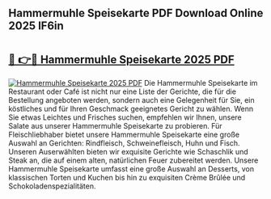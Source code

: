 ## Hammermuhle Speisekarte PDF Download Online 2025 lF6in

# <h2><a href="http://gc8g1tv.nevu.top/?p=Hammermuhle+Speisekarte">🔗 👉🔴 Hammermuhle Speisekarte 2025 PDF</a></h2>

[![Hammermuhle Speisekarte 2025 PDF](https://i.imgur.com/dBaPXMq.png)](http://gc8g1tv.nevu.top/?p=Hammermuhle+Speisekarte)
Die Hammermuhle Speisekarte im Restaurant oder Café ist nicht nur eine Liste der Gerichte, die für die Bestellung angeboten werden, sondern auch eine Gelegenheit für Sie, ein köstliches und für Ihren Geschmack geeignetes Gericht zu wählen. Wenn Sie etwas Leichtes und Frisches suchen, empfehlen wir Ihnen, unsere Salate aus unserer Hammermuhle Speisekarte zu probieren. Für Fleischliebhaber bietet unsere Hammermuhle Speisekarte eine große Auswahl an Gerichten: Rindfleisch, Schweinefleisch, Huhn und Fisch. Unseren Auserwählten bieten wir exquisite Gerichte wie Schaschlik und Steak an, die auf einem alten, natürlichen Feuer zubereitet werden. Unsere Hammermuhle Speisekarte umfasst eine große Auswahl an Desserts, von klassischen Torten und Kuchen bis hin zu exquisiten Crème Brûlée und Schokoladenspezialitäten.
